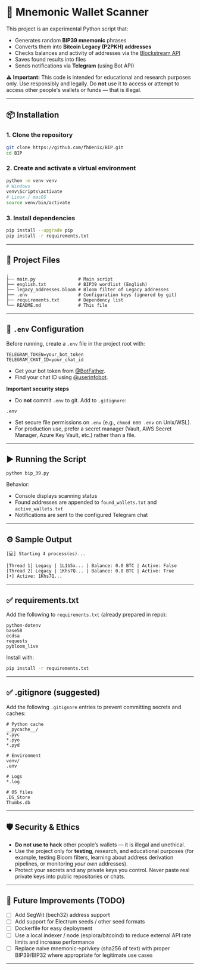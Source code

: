 # 🚀 Mnemonic Wallet Scanner

This project is an experimental Python script that:

* Generates random **BIP39 mnemonic** phrases
* Converts them into **Bitcoin Legacy (P2PKH) addresses**
* Checks balances and activity of addresses via the [Blockstream API](https://blockstream.info/api/)
* Saves found results into files
* Sends notifications via **Telegram** (using Bot API)

⚠️ **Important:** This code is intended for educational and research purposes only. Use responsibly and legally. Do **not** use it to access or attempt to access other people's wallets or funds — that is illegal.

---

## 📦 Installation

### 1. Clone the repository

```bash
git clone https://github.com/fh0enix/BIP.git
cd BIP
```

### 2. Create and activate a virtual environment

```bash
python -m venv venv
# Windows
venv\Scripts\activate
# Linux / macOS
source venv/bin/activate
```

### 3. Install dependencies

```bash
pip install --upgrade pip
pip install -r requirements.txt
```

---

## 📂 Project Files

```
.
├── main.py                # Main script
├── english.txt            # BIP39 wordlist (English)
├── legacy_addresses.bloom # Bloom filter of Legacy addresses
├── .env                   # Configuration keys (ignored by git)
├── requirements.txt       # Dependency list
└── README.md              # This file
```

---

## 🔑 `.env` Configuration

Before running, create a `.env` file in the project root with:

```
TELEGRAM_TOKEN=your_bot_token
TELEGRAM_CHAT_ID=your_chat_id
```

* Get your bot token from [@BotFather](https://t.me/BotFather).
* Find your chat ID using [@userinfobot](https://t.me/userinfobot).

**Important security steps**

* Do **not** commit `.env` to git. Add to `.gitignore`:

```
.env
```

* Set secure file permissions on `.env` (e.g., `chmod 600 .env` on Unix/WSL).
* For production use, prefer a secret manager (Vault, AWS Secret Manager, Azure Key Vault, etc.) rather than a file.

---

## ▶️ Running the Script

```bash
python bip_39.py
```

Behavior:

* Console displays scanning status
* Found addresses are appended to `found_wallets.txt` and `active_wallets.txt`
* Notifications are sent to the configured Telegram chat

---

## ⚙️ Sample Output

```
[💻] Starting 4 process(es)...

[Thread 1] Legacy | 1L1b5x... | Balance: 0.0 BTC | Active: False
[Thread 2] Legacy | 1Khs7Q... | Balance: 0.0 BTC | Active: True
[•] Active: 1Khs7Q...
```

---

## ✅ requirements.txt

Add the following to `requirements.txt` (already prepared in repo):

```
python-dotenv
base58
ecdsa
requests
pybloom_live
```

Install with:

```bash
pip install -r requirements.txt
```

---

## ✅ .gitignore (suggested)

Add the following `.gitignore` entries to prevent committing secrets and caches:

```
# Python cache
__pycache__/
*.pyc
*.pyo
*.pyd

# Environment
venv/
.env

# Logs
*.log

# OS files
.DS_Store
Thumbs.db
```

---

## 🛡️ Security & Ethics

* **Do not use to hack** other people’s wallets — it is illegal and unethical.
* Use the project only for **testing**, research, and educational purposes (for example, testing Bloom filters, learning about address derivation pipelines, or monitoring *your own* addresses).
* Protect your secrets and any private keys you control. Never paste real private keys into public repositories or chats.

---

## 📌 Future Improvements (TODO)

* [ ] Add SegWit (bech32) address support
* [ ] Add support for Electrum seeds / other seed formats
* [ ] Dockerfile for easy deployment
* [ ] Use a local indexer / node (esplora/bitcoind) to reduce external API rate limits and increase performance
* [ ] Replace naive mnemonic→privkey (sha256 of text) with proper BIP39/BIP32 where appropriate for legitimate use cases

---
